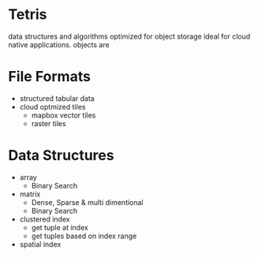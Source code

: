 # Tetris
data structures and algorithms optimized for object storage ideal for cloud native applications. objects are 

# File Formats
- structured tabular data
- cloud optmized tiles
  - mapbox vector tiles
  - raster tiles
# Data Structures
- array
  - Binary Search
- matrix
  - Dense, Sparse & multi dimentional
  - Binary Search
- clustered index
  - get tuple at index
  - get tuples based on index range
 - spatial index
